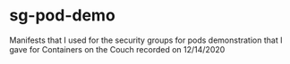 # sg-pod-demo
Manifests that I used for the security groups for pods demonstration that I gave for Containers on the Couch recorded on 12/14/2020
